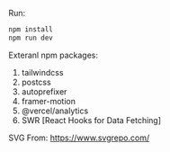 Run:
```bash
npm install
npm run dev
```

Exteranl npm packages:
1. tailwindcss 
2. postcss 
3. autoprefixer
4. framer-motion
5. @vercel/analytics
6. SWR [React Hooks for Data Fetching]

SVG From: https://www.svgrepo.com/